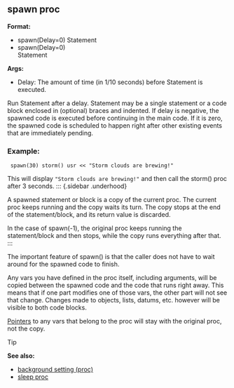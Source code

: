 ## spawn proc


**Format:**
+   spawn(Delay=0) Statement
+   spawn(Delay=0)\
    Statement

**Args:**
+   Delay: The amount of time (in 1/10 seconds) before Statement is
    executed.


Run Statement after a delay. Statement may be a single
statement or a code block enclosed in (optional) braces and indented. If
delay is negative, the spawned code is executed before continuing in the
main code. If it is zero, the spawned code is scheduled to happen right
after other existing events that are immediately pending.
### Example:

```dm
 spawn(30) storm() usr << "Storm clouds are brewing!"

```
 

This will display `"Storm clouds are brewing!"` and
then call the storm() proc after 3 seconds.
::: {.sidebar .underhood}


A spawned statement or block is a copy of the current proc. The
current proc keeps running and the copy waits its turn. The copy stops
at the end of the statement/block, and its return value is discarded.


In the case of spawn(-1), the original proc keeps running the
statement/block and then stops, while the copy runs everything after
that.
:::


The important feature of spawn() is that the caller does not
have to wait around for the spawned code to finish. 

Any vars
you have defined in the proc itself, including arguments, will be copied
between the spawned code and the code that runs right away. This means
that if one part modifies one of those vars, the other part will not see
that change. Changes made to objects, lists, datums, etc. however will
be visible to both code blocks.


[Pointers](/ref/operator/&/pointer.md) to any vars that belong to the
proc will stay with the original proc, not the copy.

> [!TIP] 
> **See also:**
> +   [background setting (proc)](/ref/proc/set/background.md) 
> +   [sleep proc](/ref/proc/sleep.md) 